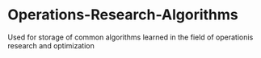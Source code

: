 # Operations-Research-Algorithms
Used for storage of common algorithms learned in the field of operationis research and optimization
